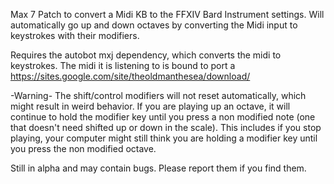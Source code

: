 Max 7 Patch to convert a Midi KB to the FFXIV Bard Instrument settings. Will automatically go up and down octaves by converting the Midi input to keystrokes with their modifiers. 

Requires the autobot mxj dependency, which converts the midi to keystrokes. The midi it is listening to is bound to port a
https://sites.google.com/site/theoldmanthesea/download/

-Warning- The shift/control modifiers will not reset automatically, which might result in weird behavior. If you are playing up an octave, it will continue to hold the modifier key until you press a non modified note (one that doesn't need shifted up or down in the scale). This includes if you stop playing, your computer might still think you are holding a modifier key until you press the non modified octave.


Still in alpha and may contain bugs. Please report them if you find them.
